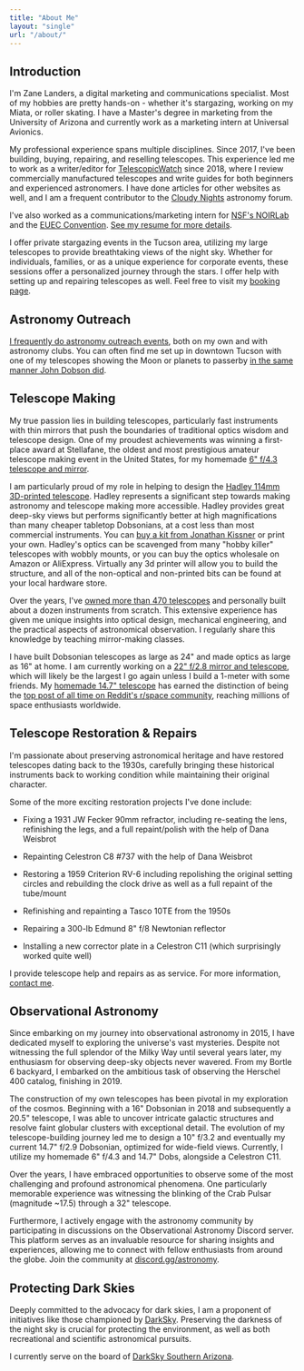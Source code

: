 ```yaml
---
title: "About Me"
layout: "single"
url: "/about/"
---
```


## Introduction

I'm Zane Landers, a digital marketing and communications specialist. Most of my hobbies are pretty hands-on - whether it's stargazing, working on my Miata, or roller skating. I have a Master's degree in marketing from the University of Arizona and currently work as a marketing intern at Universal Avionics.

My professional experience spans multiple disciplines. Since 2017, I've been building, buying, repairing, and reselling telescopes. This experience led me to work as a writer/editor for [TelescopicWatch](https://telescopicwatch.com) since 2018, where I review commercially manufactured telescopes and write guides for both beginners and experienced astronomers. I have done articles for other websites as well, and I am a frequent contributor to the [Cloudy Nights](https://www.cloudynights.com/) astronomy forum.

I've also worked as a communications/marketing intern for [NSF's NOIRLab](https://noirlab.edu/public/) and the [EUEC Convention](https://euec.com/). [See my resume for more details](https://astrozane.com/resume/).

I offer private stargazing events in the Tucson area, utilizing my large telescopes to provide breathtaking views of the night sky. Whether for individuals, families, or as a unique experience for corporate events, these sessions offer a personalized journey through the stars. I offer help with setting up and repairing telescopes as well. Feel free to visit my [booking page](https://astrozane.com/booking/).

## Astronomy Outreach

[I frequently do astronomy outreach events](https://astrozane.com/astronomy/astronomyoutreach/), both on my own and with astronomy clubs. You can often find me set up in downtown Tucson with one of my telescopes showing the Moon or planets to passerby [in the same manner John Dobson did](https://www.youtube.com/watch?v=WSTDLXYMQjg).

## Telescope Making

My true passion lies in building telescopes, particularly fast instruments with thin mirrors that push the boundaries of traditional optics wisdom and telescope design. One of my proudest achievements was winning a first-place award at Stellafane, the oldest and most prestigious amateur telescope making event in the United States, for my homemade [6" f/4.3 telescope and mirror](https://astrozane.com/projects/6inch-f4/).

I am particularly proud of my role in helping to design the [Hadley 114mm 3D-printed telescope](https://www.printables.com/model/224383-astronomical-telescope-hadley-an-easy-assembly-hig). Hadley represents a significant step towards making astronomy and telescope making more accessible. Hadley provides great deep-sky views but performs significantly better at high magnifications than many cheaper tabletop Dobsonians, at a cost less than most commercial instruments. You can [buy a kit from Jonathan Kissner](https://kissner-optik.netlify.app/) or print your own. Hadley's optics can be scavenged from many "hobby killer" telescopes with wobbly mounts, or you can buy the optics wholesale on Amazon or AliExpress. Virtually any 3d printer will allow you to build the structure, and all of the non-optical and non-printed bits can be found at your local hardware store.

Over the years, I've [owned more than 470 telescopes](https://docs.google.com/document/d/10u__j-BPwaRjkedsvcIMpclY8nEwKfm2i86mk1ffOos/edit?usp=drive_link) and personally built about a dozen instruments from scratch. This extensive experience has given me unique insights into optical design, mechanical engineering, and the practical aspects of astronomical observation. I regularly share this knowledge by teaching mirror-making classes.

I have built Dobsonian telescopes as large as 24" and made optics as large as 16" at home. I am currently working on a [22" f/2.8 mirror and telescope](https://astrozane.com/projects/22inch-f28/), which will likely be the largest I go again unless I build a 1-meter with some friends. My [homemade 14.7" telescope](https://astrozane.com/projects/147-inch-f29/) has earned the distinction of being the [top post of all time on Reddit's r/space community](https://www.reddit.com/r/space/comments/frdd1d/im_17_years_old_and_just_finished_building_this/), reaching millions of space enthusiasts worldwide.

## Telescope Restoration & Repairs

I'm passionate about preserving astronomical heritage and have restored telescopes dating back to the 1930s, carefully bringing these historical instruments back to working condition while maintaining their original character.

Some of the more exciting restoration projects I've done include:

* Fixing a 1931 JW Fecker 90mm refractor, including re-seating the lens, refinishing the legs, and a full repaint/polish with the help of Dana Weisbrot

* Repainting Celestron C8 #737 with the help of Dana Weisbrot

* Restoring a 1959 Criterion RV-6 including repolishing the original setting circles and rebuilding the clock drive as well as a full repaint of the tube/mount

* Refinishing and repainting a Tasco 10TE from the 1950s

* Repairing a 300-lb Edmund 8" f/8 Newtonian reflector

* Installing a new corrector plate in a Celestron C11 (which surprisingly worked quite well)

I provide telescope help and repairs as as service. For more information, [contact me](https://astrozane.com/links/contact/).

## Observational Astronomy

Since embarking on my journey into observational astronomy in 2015, I have dedicated myself to exploring the universe's vast mysteries. Despite not witnessing the full splendor of the Milky Way until several years later, my enthusiasm for observing deep-sky objects never wavered. From my Bortle 6 backyard, I embarked on the ambitious task of observing the Herschel 400 catalog, finishing in 2019.

The construction of my own telescopes has been pivotal in my exploration of the cosmos. Beginning with a 16" Dobsonian in 2018 and subsequently a 20.5" telescope, I was able to uncover intricate galactic structures and resolve faint globular clusters with exceptional detail. The evolution of my telescope-building journey led me to design a 10" f/3.2 and eventually my current 14.7" f/2.9 Dobsonian, optimized for wide-field views. Currently, I utilize my homemade 6" f/4.3 and 14.7" Dobs, alongside a Celestron C11.

Over the years, I have embraced opportunities to observe some of the most challenging and profound astronomical phenomena. One particularly memorable experience was witnessing the blinking of the Crab Pulsar (magnitude ~17.5) through a 32" telescope.

Furthermore, I actively engage with the astronomy community by participating in discussions on the Observational Astronomy Discord server. This platform serves as an invaluable resource for sharing insights and experiences, allowing me to connect with fellow enthusiasts from around the globe. Join the community at [discord.gg/astronomy](https://discord.gg/astronomy).

## Protecting Dark Skies

Deeply committed to the advocacy for dark skies, I am a proponent of initiatives like those championed by [DarkSky](https://www.darksky.org/). Preserving the darkness of the night sky is crucial for protecting the environment, as well as both recreational  and scientific astronomical pursuits.

I currently serve on the board of [DarkSky Southern Arizona](https://darkskysoaz.org/).
